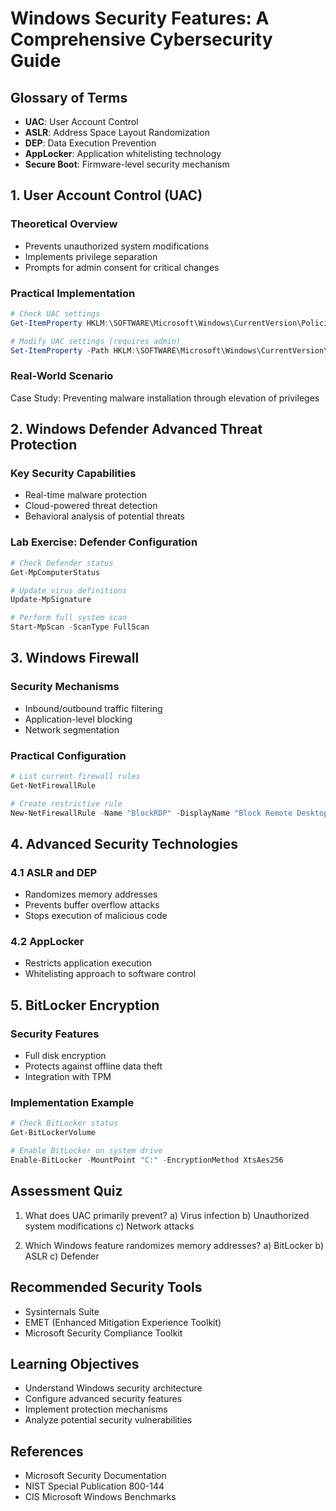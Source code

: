 # Windows Security Features: A Comprehensive Cybersecurity Guide

## Glossary of Terms
- **UAC**: User Account Control
- **ASLR**: Address Space Layout Randomization
- **DEP**: Data Execution Prevention
- **AppLocker**: Application whitelisting technology
- **Secure Boot**: Firmware-level security mechanism

## 1. User Account Control (UAC)

### Theoretical Overview
- Prevents unauthorized system modifications
- Implements privilege separation
- Prompts for admin consent for critical changes

### Practical Implementation
```powershell
# Check UAC settings
Get-ItemProperty HKLM:\SOFTWARE\Microsoft\Windows\CurrentVersion\Policies\System

# Modify UAC settings (requires admin)
Set-ItemProperty -Path HKLM:\SOFTWARE\Microsoft\Windows\CurrentVersion\Policies\System -Name EnableLUA -Value 1
```

### Real-World Scenario
Case Study: Preventing malware installation through elevation of privileges

## 2. Windows Defender Advanced Threat Protection

### Key Security Capabilities
- Real-time malware protection
- Cloud-powered threat detection
- Behavioral analysis of potential threats

### Lab Exercise: Defender Configuration
```powershell
# Check Defender status
Get-MpComputerStatus

# Update virus definitions
Update-MpSignature

# Perform full system scan
Start-MpScan -ScanType FullScan
```

## 3. Windows Firewall

### Security Mechanisms
- Inbound/outbound traffic filtering
- Application-level blocking
- Network segmentation

### Practical Configuration
```powershell
# List current firewall rules
Get-NetFirewallRule

# Create restrictive rule
New-NetFirewallRule -Name "BlockRDP" -DisplayName "Block Remote Desktop" -Action Block -Protocol TCP -LocalPort 3389
```

## 4. Advanced Security Technologies

### 4.1 ASLR and DEP
- Randomizes memory addresses
- Prevents buffer overflow attacks
- Stops execution of malicious code

### 4.2 AppLocker
- Restricts application execution
- Whitelisting approach to software control

## 5. BitLocker Encryption

### Security Features
- Full disk encryption
- Protects against offline data theft
- Integration with TPM

### Implementation Example
```powershell
# Check BitLocker status
Get-BitLockerVolume

# Enable BitLocker on system drive
Enable-BitLocker -MountPoint "C:" -EncryptionMethod XtsAes256
```

## Assessment Quiz
1. What does UAC primarily prevent?
   a) Virus infection
   b) Unauthorized system modifications
   c) Network attacks

2. Which Windows feature randomizes memory addresses?
   a) BitLocker
   b) ASLR
   c) Defender

## Recommended Security Tools
- Sysinternals Suite
- EMET (Enhanced Mitigation Experience Toolkit)
- Microsoft Security Compliance Toolkit

## Learning Objectives
- Understand Windows security architecture
- Configure advanced security features
- Implement protection mechanisms
- Analyze potential security vulnerabilities

## References
- Microsoft Security Documentation
- NIST Special Publication 800-144
- CIS Microsoft Windows Benchmarks
